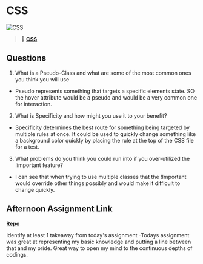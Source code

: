# CSS

![CSS](https://bcw.blob.core.windows.net/public/cssUnit/1411879719053976)

> **📖 [CSS](https://codeworksacademy.com/fs-student-guide/resources/wk1/03-CSS)**

## Questions

1. What is a Pseudo-Class and what are some of the most common ones you think you will use
 - Pseudo represents something that targets a specific elements state. SO the hover attribute would be a pseudo and would be a very common one for interaction. 
2. What is Specificity and how might you use it to your benefit?
 - Specificity determines the best route for something being targeted by multiple rules at once. It could be used to quickly change something like a background color quickly by placing the rule at the top of the CSS file for a test. 
3. What problems do you think you could run into if you over-utilized the !important feature?
 - I can see that when trying to use multiple classes that the !Important would override other things possibly and would make it difficult to change quickly.
## Afternoon Assignment Link

**[Repo](https://thomf.github.io/codeworkswinter/Day2/index.html)**

Identify at least 1 takeaway from today's assignment
 -Todays assignment was great at representing my basic knowledge and putting a line between that and my pride. Great way to open my mind to the continuous depths of codings. 